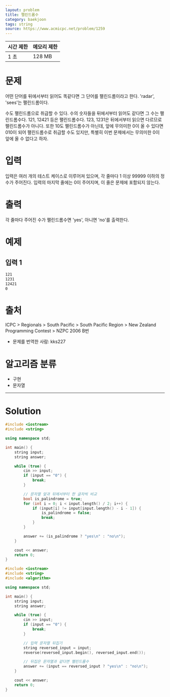 ```yaml
---
layout: problem
title: 팰린드롬수
category: baekjoon
tags: string
source: https://www.acmicpc.net/problem/1259
---
```


| 시간 제한 | 메모리 제한 |
| --- | --- |
| 1 초 | 128 MB |

# 문제

어떤 단어를 뒤에서부터 읽어도 똑같다면 그 단어를 팰린드롬이라고 한다. 'radar', 'sees'는 팰린드롬이다.

수도 팰린드롬으로 취급할 수 있다. 수의 숫자들을 뒤에서부터 읽어도 같다면 그 수는 팰린드롬수다. 121, 12421 등은 팰린드롬수다. 123, 1231은 뒤에서부터 읽으면 다르므로 팰린드롬수가 아니다. 또한 10도 팰린드롬수가 아닌데, 앞에 무의미한 0이 올 수 있다면 010이 되어 팰린드롬수로 취급할 수도 있지만, 특별히 이번 문제에서는 무의미한 0이 앞에 올 수 없다고 하자.

# 입력

입력은 여러 개의 테스트 케이스로 이루어져 있으며, 각 줄마다 1 이상 99999 이하의 정수가 주어진다. 입력의 마지막 줄에는 0이 주어지며, 이 줄은 문제에 포함되지 않는다.

# 출력

각 줄마다 주어진 수가 팰린드롬수면 'yes', 아니면 'no'를 출력한다.

# 예제

## 입력 1

```txt
121
1231
12421
0
```

# 출처

ICPC > Regionals > South Pacific > South Pacific Region > New Zealand Programming Contest > NZPC 2006 B번

- 문제를 번역한 사람: kks227

# 알고리즘 분류

- 구현
- 문자열

---

# Solution

```cpp
#include <iostream>
#include <string>

using namespace std;

int main() {
    string input;
    string answer;

    while (true) {
        cin >> input;
        if (input == "0") {
            break;
        }

        // 문자열 앞과 뒤에서부터 한 글자씩 비교
        bool is_palindrome = true;
        for (int i = 0; i < input.length() / 2; i++) {
            if (input[i] != input[input.length() - i - 1]) {
                is_palindrome = false;
                break;
            }
        }

        answer += (is_palindrome ? "yes\n" : "no\n");
    }

    cout << answer;
    return 0;
}
```

```cpp
#include <iostream>
#include <string>
#include <algorithm>

using namespace std;

int main() {
    string input;
    string answer;

    while (true) {
        cin >> input;
        if (input == "0") {
            break;
        }

        // 입력 문자열 뒤집기
        string reversed_input = input;
        reverse(reversed_input.begin(), reversed_input.end());

        // 뒤집은 문자열과 같다면 팰린드롬수
        answer += (input == reversed_input ? "yes\n" : "no\n");
    }

    cout << answer;
    return 0;
}
```

